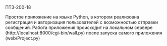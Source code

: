 ПТЗ-200-18

Простое приложение на языке Python, в котором реализовна регистрация и авторизация пользователей с возможностью отправки сообщений.
Работа приложения происходит на локальном сервере (http://localhost:8000/cgi-bin/wall.py) после запуска самого приложения (web/Project.py)
